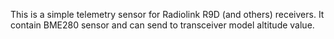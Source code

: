This is a simple telemetry sensor for Radiolink R9D (and others) receivers.
It contain BME280 sensor and can send to transceiver model altitude value.
